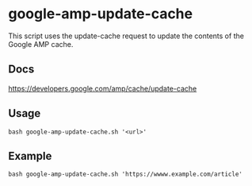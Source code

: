 # google-amp-update-cache
This script uses the update-cache request to update the contents of the Google AMP cache. 

## Docs
https://developers.google.com/amp/cache/update-cache

## Usage
```Shell
bash google-amp-update-cache.sh '<url>'
```

## Example
```Shell
bash google-amp-update-cache.sh 'https://wwww.example.com/article'
```

